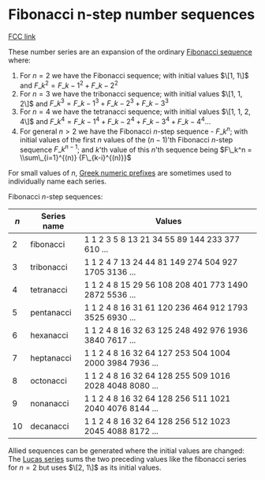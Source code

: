 # Fibonacci n-step number sequences

[FCC link](https://www.freecodecamp.org/learn/coding-interview-prep/rosetta-code/fibonacci-n-step-number-sequences)

These number series are an expansion of the ordinary
[Fibonacci sequence](https://rosettacode.org/wiki/Fibonacci%20sequence "Fibonacci sequence")
where:

1.  For $n = 2$ we have the Fibonacci sequence; with initial values $\[1, 1\]$
    and $F\_k^2 = F\_{k-1}^2 + F\_{k-2}^2$
2.  For $n = 3$ we have the tribonacci sequence; with initial values
    $\[1, 1, 2\]$ and $F\_k^3 = F\_{k-1}^3 + F\_{k-2}^3 + F\_{k-3}^3$
3.  For $n = 4$ we have the tetranacci sequence; with initial values
    $\[1, 1, 2, 4\]$ and
    $F\_k^4 = F\_{k-1}^4 + F\_{k-2}^4 + F\_{k-3}^4 + F\_{k-4}^4$...
4.  For general $n>2$ we have the Fibonacci $n$-step sequence - $F\_k^n$; with
    initial values of the first $n$ values of the $(n-1)$'th Fibonacci $n$-step
    sequence $F\_k^{n-1}$; and $k$'th value of this $n$'th sequence being
    $F\_k^n = \\sum\_{i=1}^{(n)} {F\_{k-i}^{(n)}}$

For small values of $n$,
[Greek numeric prefixes](https://en.wikipedia.org/wiki/Number%20prefix#Greek_series "wp: Number prefix#Greek_series")
are sometimes used to individually name each series.

Fibonacci $n$-step sequences:

| $n$ | Series name | Values                                                 |
| --- | ----------- | ------------------------------------------------------ |
| 2   | fibonacci   | 1 1 2 3 5 8 13 21 34 55 89 144 233 377 610 ...         |
| 3   | tribonacci  | 1 1 2 4 7 13 24 44 81 149 274 504 927 1705 3136 ...    |
| 4   | tetranacci  | 1 1 2 4 8 15 29 56 108 208 401 773 1490 2872 5536 ...  |
| 5   | pentanacci  | 1 1 2 4 8 16 31 61 120 236 464 912 1793 3525 6930 ...  |
| 6   | hexanacci   | 1 1 2 4 8 16 32 63 125 248 492 976 1936 3840 7617 ...  |
| 7   | heptanacci  | 1 1 2 4 8 16 32 64 127 253 504 1004 2000 3984 7936 ... |
| 8   | octonacci   | 1 1 2 4 8 16 32 64 128 255 509 1016 2028 4048 8080 ... |
| 9   | nonanacci   | 1 1 2 4 8 16 32 64 128 256 511 1021 2040 4076 8144 ... |
| 10  | decanacci   | 1 1 2 4 8 16 32 64 128 256 512 1023 2045 4088 8172 ... |

Allied sequences can be generated where the initial values are changed: The
[Lucas series](https://en.wikipedia.org/wiki/Lucas%20number "wp: Lucas number")
sums the two preceding values like the fibonacci series for $n=2$ but uses
$\[2, 1\]$ as its initial values.
